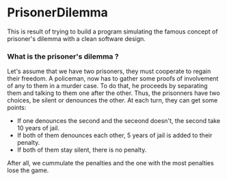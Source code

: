 # PrisonerDilemma
This is result of trying to build a program simulating the famous concept of prisoner's dilemma with a clean software design.

### What is the prisoner's dilemma ?
Let's assume that we have two prisoners, they must cooperate to regain their freedom. A policeman, now has to gather some proofs of involvement of any to them in a murder case. To do that, he proceeds by separating them and talking to them one after the other. Thus, the prisonners have two choices, be silent or denounces the other. At each turn, they can get some points:
- If one denounces the second and the seceond doesn't, the second take 10 years of jail.
- If both of them denounces each other, 5 years of jail is added to their penalty.
- If both of them stay silent, there is no penalty.

After all, we cummulate the penalties and the one with the most penalties lose the game.

